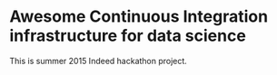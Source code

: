 # Awesome Continuous Integration infrastructure for data science

This is summer 2015 Indeed hackathon project.
